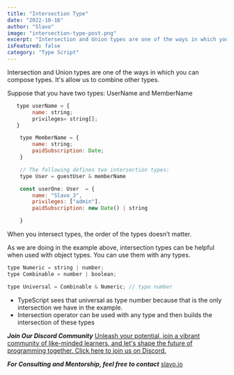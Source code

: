 ```yaml
---
title: "Intersection Type"
date: "2022-10-16"
author: "Slavo"
image: "intersection-type-post.png"
excerpt: "Intersection and Union types are one of the ways in which you can compose types"
isFeatured: false
category: "Type Script"
---
```


Intersection and Union types are one of the ways in which you can compose types.
It's allow us to combine other types.

Suppose that you have two types: UserName and MemberName

```js
   type userName = {
        name: string;
        privileges= string[];
   }

    type MemberName = {
        name: string;
        paidSubscription: Date;
    }

    // The following defines two intersection types:
    type User = guestUser & memberName

    const userOne: User  = {
        name: "Slavo_3",
        privileges: ["admin"].
        paidSubscription: new Date() | string

    }
```

When you intersect types, the order of the types doesn’t matter.

As we are doing in the example above, intersection types can be helpful when used with object types.
You can use them with any types.

```js
type Numeric = string | number;
type Combinable = number | boolean;

type Universal = Combinable & Numeric; // type number
```

- TypeScript sees that universal as type number because that is the only intersection we have in the example.
- Intersection operator can be used with any type and then builds the intersection of these types

**_Join Our Discord Community_** [Unleash your potential, join a vibrant community of like-minded learners, and let's shape the future of programming together. Click here to join us on Discord.](https://discord.gg/M7keEuaw)

**_For Consulting and Mentorship, feel free to contact_** [slavo.io](/contact)
